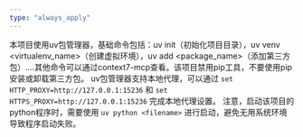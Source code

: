 ```yaml
---
type: "always_apply"
---
```


本项目使用uv包管理器，基础命令包括：uv init（初始化项目目录），uv venv <virtualenv_name>（创建虚拟环境），uv add <package_name>（添加第三方包）....其他命令可以通过context7-mcp查看。该项目禁用pip工具，不要使用pip安装或卸载第三方包。
uv包管理器支持本地代理，可以通过 `set HTTP_PROXY=http://127.0.0.1:15236` 和 `set HTTPS_PROXY=http://127.0.0.1:15236` 完成本地代理设置。
注意，启动该项目的python程序时，需要使用 `uv python <filename>` 进行启动，避免无用系统环境导致程序启动失败。
